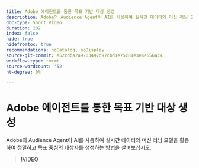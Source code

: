 ```yaml
---
title: Adobe 에이전트를 통한 목표 기반 대상 생성
description: Adobe의 Audience Agent이 AI를 사용하여 실시간 데이터와 머신 러닝 모델을 활용하여 정밀하고 목표 중심의 대상자를 생성하는 방법을 살펴보십시오.
doc-type: Short Video
duration: 282
index: false
hide: true
hidefromtoc: true
recommendations: noCatalog, noDisplay
source-git-commit: e52cdba2a9203497d97cbd1e75c81e3e4e556ac4
workflow-type: tm+mt
source-wordcount: '52'
ht-degree: 0%

---
```



# Adobe 에이전트를 통한 목표 기반 대상 생성

Adobe의 Audience Agent이 AI를 사용하여 실시간 데이터와 머신 러닝 모델을 활용하여 정밀하고 목표 중심의 대상자를 생성하는 방법을 살펴보십시오.

<!-- 62_S653_3442539_281_goaldriven-audience-creation-with-adobe-agents -->
>[!VIDEO](https://video.tv.adobe.com/v/3460304/?learn=on&enablevpops=true&captions=kor)
